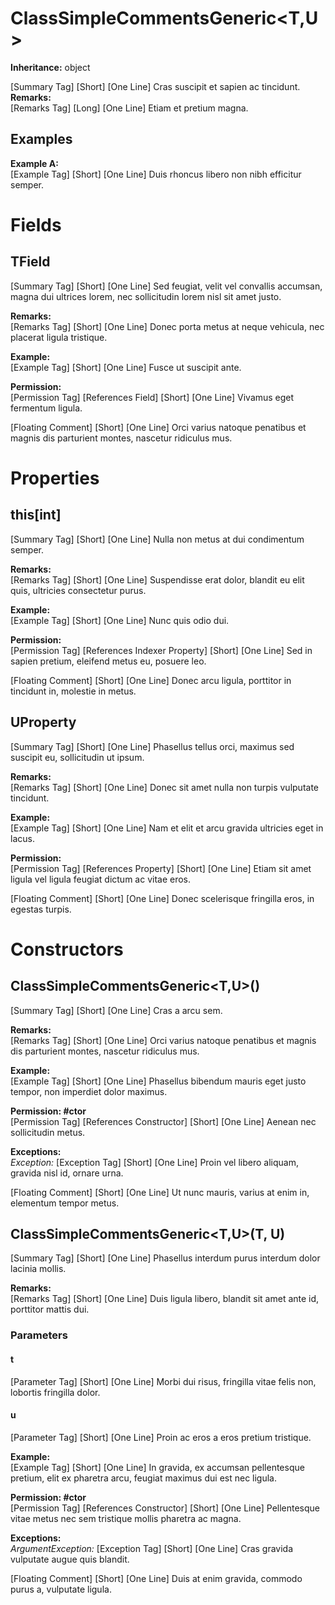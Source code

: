 # ClassSimpleCommentsGeneric<T,U>

**Inheritance:** object  
  
[Summary Tag] [Short] [One Line] Cras suscipit et sapien ac tincidunt.  
**Remarks:**  
[Remarks Tag] [Long] [One Line] Etiam et pretium magna.  
  

## Examples

**Example A:**  
[Example Tag] [Short] [One Line] Duis rhoncus libero non nibh efficitur semper.  

  

# Fields

##  TField

[Summary Tag] [Short] [One Line] Sed feugiat, velit vel convallis accumsan, magna dui ultrices lorem, nec sollicitudin lorem nisl sit amet justo.  
  
**Remarks:**  
[Remarks Tag] [Short] [One Line] Donec porta metus at neque vehicula, nec placerat ligula tristique.  
  
**Example:**  
[Example Tag] [Short] [One Line] Fusce ut suscipit ante.  
  
**Permission:**  
[Permission Tag] [References Field] [Short] [One Line] Vivamus eget fermentum ligula.  
  
[Floating Comment] [Short] [One Line] Orci varius natoque penatibus et magnis dis parturient montes, nascetur ridiculus mus.  

# Properties

##  this[int]

[Summary Tag] [Short] [One Line] Nulla non metus at dui condimentum semper.  
  
**Remarks:**  
[Remarks Tag] [Short] [One Line] Suspendisse erat dolor, blandit eu elit quis, ultricies consectetur purus.  
  
**Example:**  
[Example Tag] [Short] [One Line] Nunc quis odio dui.  
  
**Permission:**  
[Permission Tag] [References Indexer Property] [Short] [One Line] Sed in sapien pretium, eleifend metus eu, posuere leo.  
  
[Floating Comment] [Short] [One Line] Donec arcu ligula, porttitor in tincidunt in, molestie in metus.  

##  UProperty

[Summary Tag] [Short] [One Line] Phasellus tellus orci, maximus sed suscipit eu, sollicitudin ut ipsum.  
  
**Remarks:**  
[Remarks Tag] [Short] [One Line] Donec sit amet nulla non turpis vulputate tincidunt.  
  
**Example:**  
[Example Tag] [Short] [One Line] Nam et elit et arcu gravida ultricies eget in lacus.  
  
**Permission:**  
[Permission Tag] [References Property] [Short] [One Line] Etiam sit amet ligula vel ligula feugiat dictum ac vitae eros.  
  
[Floating Comment] [Short] [One Line] Donec scelerisque fringilla eros, in egestas turpis.  

# Constructors

##  ClassSimpleCommentsGeneric<T,U>()

[Summary Tag] [Short] [One Line] Cras a arcu sem.  
  
**Remarks:**  
[Remarks Tag] [Short] [One Line] Orci varius natoque penatibus et magnis dis parturient montes, nascetur ridiculus mus.  
  
**Example:**  
[Example Tag] [Short] [One Line] Phasellus bibendum mauris eget justo tempor, non imperdiet dolor maximus.  
  
**Permission: #ctor**  
[Permission Tag] [References Constructor] [Short] [One Line] Aenean nec sollicitudin metus.  
  
**Exceptions:**  
_Exception:_ [Exception Tag] [Short] [One Line] Proin vel libero aliquam, gravida nisl id, ornare urna.  
  
[Floating Comment] [Short] [One Line] Ut nunc mauris, varius at enim in, elementum tempor metus.  

##  ClassSimpleCommentsGeneric<T,U>(T, U)

[Summary Tag] [Short] [One Line] Phasellus interdum purus interdum dolor lacinia mollis.  
  
**Remarks:**  
[Remarks Tag] [Short] [One Line] Duis ligula libero, blandit sit amet ante id, porttitor mattis dui.  
  

### Parameters

#### t

[Parameter Tag] [Short] [One Line] Morbi dui risus, fringilla vitae felis non, lobortis fringilla dolor.  

#### u

[Parameter Tag] [Short] [One Line] Proin ac eros a eros pretium tristique.  

  
**Example:**  
[Example Tag] [Short] [One Line] In gravida, ex accumsan pellentesque pretium, elit ex pharetra arcu, feugiat maximus dui est nec ligula.  
  
**Permission: #ctor**  
[Permission Tag] [References Constructor] [Short] [One Line] Pellentesque vitae metus nec sem tristique mollis pharetra ac magna.  
  
**Exceptions:**  
_ArgumentException:_ [Exception Tag] [Short] [One Line] Cras gravida vulputate augue quis blandit.  
  
[Floating Comment] [Short] [One Line] Duis at enim gravida, commodo purus a, vulputate ligula.  

